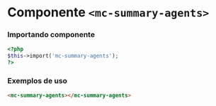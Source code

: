 # Componente `<mc-summary-agents>`

### Importando componente
```PHP
<?php 
$this->import('mc-summary-agents');
?>
```

### Exemplos de uso
```HTML
<mc-summary-agents></mc-summary-agents>
